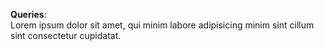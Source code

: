 **Queries**:  
Lorem ipsum dolor sit amet, qui minim labore adipisicing minim sint cillum sint consectetur cupidatat.  

